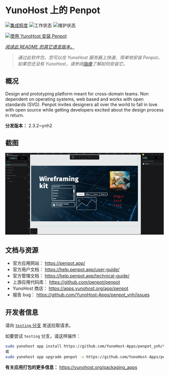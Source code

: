 <!--
注意：此 README 由 <https://github.com/YunoHost/apps/tree/master/tools/readme_generator> 自动生成
请勿手动编辑。
-->

# YunoHost 上的 Penpot

[![集成程度](https://dash.yunohost.org/integration/penpot.svg)](https://ci-apps.yunohost.org/ci/apps/penpot/) ![工作状态](https://ci-apps.yunohost.org/ci/badges/penpot.status.svg) ![维护状态](https://ci-apps.yunohost.org/ci/badges/penpot.maintain.svg)

[![使用 YunoHost 安装 Penpot](https://install-app.yunohost.org/install-with-yunohost.svg)](https://install-app.yunohost.org/?app=penpot)

*[阅读此 README 的其它语言版本。](./ALL_README.md)*

> *通过此软件包，您可以在 YunoHost 服务器上快速、简单地安装 Penpot。*  
> *如果您还没有 YunoHost，请参阅[指南](https://yunohost.org/install)了解如何安装它。*

## 概况

Design and prototyping platform meant for cross-domain teams. Non dependent on operating systems, web based and works with open standards (SVG). Penpot invites designers all over the world to fall in love with open source while getting developers excited about the design process in return.

**分发版本：** 2.3.2~ynh2

## 截图

![Penpot 的截图](./doc/screenshots/penpot.png)

## 文档与资源

- 官方应用网站： <https://penpot.app/>
- 官方用户文档： <https://help.penpot.app/user-guide/>
- 官方管理文档： <https://help.penpot.app/technical-guide/>
- 上游应用代码库： <https://github.com/penpot/penpot>
- YunoHost 商店： <https://apps.yunohost.org/app/penpot>
- 报告 bug： <https://github.com/YunoHost-Apps/penpot_ynh/issues>

## 开发者信息

请向 [`testing` 分支](https://github.com/YunoHost-Apps/penpot_ynh/tree/testing) 发送拉取请求。

如要尝试 `testing` 分支，请这样操作：

```bash
sudo yunohost app install https://github.com/YunoHost-Apps/penpot_ynh/tree/testing --debug
或
sudo yunohost app upgrade penpot -u https://github.com/YunoHost-Apps/penpot_ynh/tree/testing --debug
```

**有关应用打包的更多信息：** <https://yunohost.org/packaging_apps>
